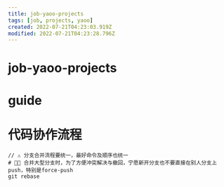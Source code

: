 ```yaml
---
title: job-yaoo-projects
tags: [job, projects, yaoo]
created: 2022-07-21T04:23:03.919Z
modified: 2022-07-21T04:23:28.796Z
---
```


# job-yaoo-projects

# guide

# 代码协作流程

```shell
// ⚠️ 分支合并流程要统一，最好命令及顺序也统一
# 👀🔀 合并大型分支时，为了方便冲突解决与撤回，宁愿新开分支也不要直接在别人分支上push，特别是force-push
git rebase

```
